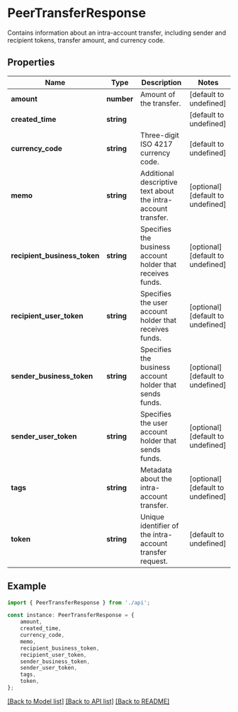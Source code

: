 # PeerTransferResponse

Contains information about an intra-account transfer, including sender and recipient tokens, transfer amount, and currency code.

## Properties

Name | Type | Description | Notes
------------ | ------------- | ------------- | -------------
**amount** | **number** | Amount of the transfer. | [default to undefined]
**created_time** | **string** |  | [default to undefined]
**currency_code** | **string** | Three-digit ISO 4217 currency code. | [default to undefined]
**memo** | **string** | Additional descriptive text about the intra-account transfer. | [optional] [default to undefined]
**recipient_business_token** | **string** | Specifies the business account holder that receives funds. | [optional] [default to undefined]
**recipient_user_token** | **string** | Specifies the user account holder that receives funds. | [optional] [default to undefined]
**sender_business_token** | **string** | Specifies the business account holder that sends funds. | [optional] [default to undefined]
**sender_user_token** | **string** | Specifies the user account holder that sends funds. | [optional] [default to undefined]
**tags** | **string** | Metadata about the intra-account transfer. | [optional] [default to undefined]
**token** | **string** | Unique identifier of the intra-account transfer request. | [default to undefined]

## Example

```typescript
import { PeerTransferResponse } from './api';

const instance: PeerTransferResponse = {
    amount,
    created_time,
    currency_code,
    memo,
    recipient_business_token,
    recipient_user_token,
    sender_business_token,
    sender_user_token,
    tags,
    token,
};
```

[[Back to Model list]](../README.md#documentation-for-models) [[Back to API list]](../README.md#documentation-for-api-endpoints) [[Back to README]](../README.md)
